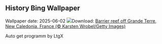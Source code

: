 ## History Bing Wallpaper
Wallpaper date: 2025-06-02
![](https://www.bing.com/th?id=OHR.GrandeTerreReef_EN-CA7723959953_UHD.jpg&w=1000)Download: [Barrier reef off Grande Terre, New Caledonia, France (© Karsten Wrobel/Getty Images)](https://www.bing.com/th?id=OHR.GrandeTerreReef_EN-CA7723959953_UHD.jpg)

Auto get programm by LtgX

